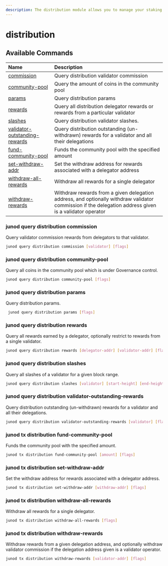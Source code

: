 ```yaml
---
description: The distribution module allows you to manage your staking rewards
---
```


# distribution

## Available Commands

| Name | Description |
| :--- | :--- |
| [commission](cli-distribution.md#junod-query-distribution-commission) | Query distribution validator commission |
| [community-pool](cli-distribution.md#iris-query-distribution-community-pool) | Query the amount of coins in the community pool |
| [params](cli-distribution.md#iris-query-distribution-rewards) | Query distribution params |
| [rewards](cli-distribution.md#iris-query-distribution-rewards) | Query all distribution delegator rewards or rewards from a particular validator |
| [slashes](cli-distribution.md#iris-query-distribution-slashes) | Query distribution validator slashes. |
| [validator-outstanding-rewards](cli-distribution.md#iris-query-distribution-validator-outstanding-rewards) | Query distribution outstanding \(un-withdrawn\) rewards for a validator and all their delegations |
| [fund-community-pool](cli-distribution.md#iris-tx-distribution-fund-community-pool) | Funds the community pool with the specified amount |
| [set-withdraw-addr](cli-distribution.md#iris-tx-distribution-set-withdraw-addr) | Set the withdraw address for rewards associated with a delegator address |
| [withdraw-all-rewards](cli-distribution.md#iris-tx-distribution-withdraw-all-rewards) | Withdraw all rewards for a single delegator |
| [withdraw-rewards](cli-distribution.md#iris-tx-distribution-withdraw-rewards) | Withdraw rewards from a given delegation address, and optionally withdraw validator commission if the delegation address given is a validator operator |

### junod query distribution commission

Query validator commission rewards from delegators to that validator.

```sh
junod query distribution commission [validator] [flags]
```

### junod query distribution community-pool <a id="iris-query-distribution-community-pool"></a>

Query all coins in the community pool which is under Governance control.

```sh
junod query distribution community-pool [flags]
```

### junod query distribution params <a id="iris-query-distribution-params"></a>

Query distribution params.

```sh
 junod query distribution params [flags]
```

### junod query distribution rewards <a id="iris-query-distribution-rewards"></a>

Query all rewards earned by a delegator, optionally restrict to rewards from a single validator.

```sh
junod query distribution rewards [delegator-addr] [validator-addr] [flags]
```

### junod query distribution slashes <a id="iris-query-distribution-slashes"></a>

Query all slashes of a validator for a given block range.

```sh
junod query distribution slashes [validator] [start-height] [end-height] [flags]
```

### junod query distribution validator-outstanding-rewards <a id="iris-query-distribution-validator-outstanding-rewards"></a>

Query distribution outstanding \(un-withdrawn\) rewards for a validator and all their delegations.

```sh
junod query distribution validator-outstanding-rewards [validator] [flags]
```

### junod tx distribution fund-community-pool <a id="iris-tx-distribution-fund-community-pool"></a>

Funds the community pool with the specified amount.

```sh
junod tx distribution fund-community-pool [amount] [flags]
```

### junod tx distribution set-withdraw-addr <a id="iris-tx-distribution-set-withdraw-addr"></a>

Set the withdraw address for rewards associated with a delegator address.

```sh
junod tx distribution set-withdraw-addr [withdraw-addr] [flags]
```

### junod tx distribution withdraw-all-rewards <a id="iris-tx-distribution-withdraw-all-rewards"></a>

Withdraw all rewards for a single delegator.

```sh
junod tx distribution withdraw-all-rewards [flags]
```

### junod tx distribution withdraw-rewards <a id="iris-tx-distribution-withdraw-rewards"></a>

Withdraw rewards from a given delegation address, and optionally withdraw validator commission if the delegation address given is a validator operator.

```sh
junod tx distribution withdraw-rewards [validator-addr] [flags]
```


